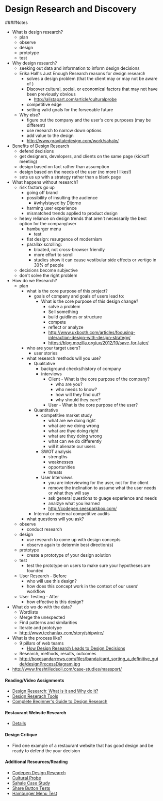 # Design Research and Discovery

####Notes
- What is design research?
    + plan
    + observe
    + design
    + prototype
    + test
- Why design research?
    + seeking out data and information to inform design decisions
    + Erika Hall's Just Enough Research reasons for design research
        * solves a design problem (that the client may or may not be aware of )
        * Discover cultural, social, or economical factors that may not have been previously obvious
            - http://alistapart.com/article/culturalprobe
        * competitive edge
        * setting valid goals for the forseeable future
    + Why else?
        * figure out the company and the user's core purposes (may be different)
        * use research to narrow down options
        * add value to the design
        * http://www.gravitatedesign.com/work/sahale/
- Benefits of Design Research 
    + defend decisions
    + get designers, developers, and clients on the same page (kickoff meeting)
    + design based on fact rather than assumption 
    + design based on the needs of the user (no more I likes!)
    + sets us up with a strategy rather than a blank page
- What happens without research?
    + risk factors go up
        * going off brand
        * possibility of insulting the audience
            - #whyIstayed by Dijorno
        * harming user experience
        * mismatched trends applied to product design
    + heavy reliance on design trends that aren't necessarily the best option for the company/user
        * hamburger menu
            - test
        * flat design: resurgence of modernism
        * parallax scrolling:
            - bloated, not cross-browser friendly
            - more effort to scroll
            - studies show it can cause vestibular side effects or vertigo in 30% of people
    + decisions become subjective
    + don't solve the right problem
- How do we Research?
    + plan
        * what is the core purpose of this project?
            - goals of company and goals of users lead to:
                + What is the core purpose of this design change?
                    * solve a problem
                    * Sell something
                    * build guidlines or structure
                    * compete
                    * reflect or analyze
                    * http://www.uxbooth.com/articles/focusing-interaction-design-with-design-strategy/
                    * https://blog.mozilla.org/ux/2012/10/save-for-later/
        * who are your target users?
            - user stories
        * what research methods will you use?
            - Qualitative
                + background checks/history of company
                + interviews
                    * Client - What is the core purpose of the company?
                        - who are you?
                        - who needs to know?
                        - how will they find out?
                        - why should they care?
                    * User - What is the core purpose of the user?
            - Quantitative
                + competitive market study
                    * what are we doing right
                    * what are we doing wrong
                    * what are thye doing right
                    * what are they doing wrong
                    * what can we do differently
                    * will it alienate our users
                + SWOT analysis
                    * strengths 
                    * weaknesses
                    * opportunities
                    * threats
                + User Interviews
                    * you are interviewing for the user, not for the client
                    * remove the inclination to assume what the user needs or what they will say
                    * ask general questions to guage experience and needs
                    * analzye what you learned
                    * http://codepen.seesparkbox.com/
            - Internal or external competitive audits    
        * what questions will you ask?
    + observe
        * conduct research
    + design
        * use research to come up with design concepts
        * observe again to determin best direction(s)
    + prototype
        * create a prototype of your design solution
    + test
        * test the prototype on users to make sure your hypotheses are founded
    + User Research - Before
        * who will use this design?
        * how does this concept work in the context of our users’ workflow
    + User Testing - After
        * how effective is this design?
- What do wo do with the data?
    + Wordlists
    + Merge the unexpected
    + Find patterns and similarities
    + Iterate and prototype
    + http://www.teehanlax.com/story/shipwire/
- What is the process like?
    + 9 pillars of web teams
        - [How Design Research Leads to Design Decisions](https://speakerdeck.com/samkap/design-research-and-decision-making-slides-from-aggregate-conference-2014)
    + Research, methods, results, outcomes
    + http://boxesandarrows.com/files/banda/card_sorting_a_definitive_guide/designProcessDiagram.jpg
- http://www.freshtilledsoil.com/case-studies/massport/

#### Reading/Video Assignments
- [Design Research: What is it and Why do it?](http://reboot.org/2012/02/19/design-research-what-is-it-and-why-do-it/)
- [Design Reserach Tools](https://labs.ideo.com/2014/09/19/digital-tools-for-design-research/)
- [Complete Beginner's Guide to Design Research](http://www.uxbooth.com/articles/complete-beginners-guide-to-design-research/)

#### Restaurant Website Research
- [Details](assignments/research-for-restaurant-site.md)

#### Design Critique
- Find one example of a restaurant website that has good design and be ready to defend the your decision

#### Additional Resources/Reading
- [Codepen Design Research](http://codepen.seesparkbox.com/)
- [Cultural Probe](http://alistapart.com/article/culturalprobe)
- [Sahale Case Study](http://www.gravitatedesign.com/work/sahale/)
- [Share Button Tests](http://exisweb.net/truth-about-share-buttons)
- [Hamburger Menu Test](http://exisweb.net/menu-eats-hamburger)



